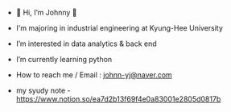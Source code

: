 - 👋 Hi, I’m Johnny  👋
- I'm majoring in industrial engineering at Kyung-Hee University
-  I’m interested in data analytics & back end
-  I’m currently learning python
- How to reach me / Email : johnn-yj@naver.com 


- my syudy note
-https://www.notion.so/ea7d2b13f69f4e0a83001e2805d0817b

<!---
johnn-yj/johnn-yj is a ✨ special ✨ repository because its `README.md` (this file) appears on your GitHub profile.
You can click the Preview link to take a look at your changes.
--->
